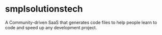 # smplsolutionstech
A Community-driven SaaS that generates code files to help people learn to code and speed up any development project.
